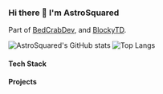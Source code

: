 ### Hi there 👋 I'm AstroSquared

Part of [BedCrabDev](https://github.com/BedCrabDev), and [BlockyTD](https://github.com/BlockyTD).

![AstroSquared's GitHub stats](https://github-readme-stats.vercel.app/api?username=AstroSquared&theme=dracula)
![Top Langs](https://github-readme-stats.vercel.app/api/top-langs/?username=AstroSquared&langs_count=8&theme=dracula&layout=compact)


#### Tech Stack

#### Projects

<!--
**AstroSquared/AstroSquared** is a ✨ _special_ ✨ repository because its `README.md` (this file) appears on your GitHub profile.

Here are some ideas to get you started:

- 🔭 I’m currently working on ...
- 🌱 I’m currently learning ...
- 👯 I’m looking to collaborate on ...
- 🤔 I’m looking for help with ...
- 💬 Ask me about ...
- 📫 How to reach me: ...
- 😄 Pronouns: ...
- ⚡ Fun fact: ...
-->
